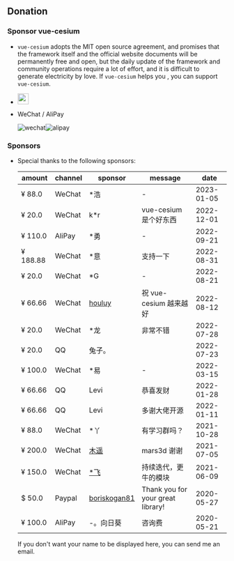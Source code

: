 <!--
 * @Author: zouyaoji@https://github.com/zouyaoji
 * @Date: 2021-07-13 09:06:45
 * @LastEditTime: 2022-12-11 23:33:48
 * @LastEditors: zouyaoji
 * @Description:
 * @FilePath: \vue-cesium@next\website\docs\en-US\donations.md
-->

## Donation

### Sponsor vue-cesium

- `vue-cesium` adopts the MIT open source agreement, and promises that the framework itself and the official website documents will be permanently free and open, but the daily update of the framework and community operations require a lot of effort, and it is difficult to generate electricity by love. If `vue-cesium` helps you , you can support `vue-cesium`.

- <a href="https://www.paypal.me/zouyaoji" target="_blank"><img src="https://zouyaoji.top/vue-cesium/images/paypal.png" style="height:25px;" /></a>
- WeChat / AliPay
  <div style="display: flex">
    <img alt="wechat" title="wechat" src="https://zouyaoji.top/vue-cesium/images/wechat.png">
    <img alt="alipay" title="alipay" src="https://zouyaoji.top/vue-cesium/images/alipay.png">
  </div>

### Sponsors

- Special thanks to the following sponsors:

  | amount   | channel | sponsor                                         | message                           | date       |
  | -------- | ------- | ----------------------------------------------- | --------------------------------- | ---------- |
  | ¥ 88.0   | WeChat  | \*浩                                            | -                                 | 2023-01-05 |
  | ¥ 20.0   | WeChat  | k\*r                                            | vue-cesium 是个好东西             | 2022-12-01 |
  | ¥ 110.0  | AliPay  | \*勇                                            | -                                 | 2022-09-21 |
  | ¥ 188.88 | WeChat  | \*意                                            | 支持一下                          | 2022-08-31 |
  | ¥ 20.0   | WeChat  | \*G                                             | -                                 | 2022-08-21 |
  | ¥ 66.66  | WeChat  | [houluy](https://github.com/houluy)             | 祝 vue-cesium 越来越好            | 2022-08-12 |
  | ¥ 20.0   | WeChat  | \*龙                                            | 非常不错                          | 2022-07-28 |
  | ¥ 20.0   | QQ      | 兔子。                                          |                                   | 2022-07-23 |
  | ¥ 100.0  | WeChat  | \*易                                            | -                                 | 2022-03-15 |
  | ¥ 66.66  | QQ      | Levi                                            | 恭喜发财                          | 2022-01-28 |
  | ¥ 66.66  | QQ      | Levi                                            | 多谢大佬开源                      | 2022-01-11 |
  | ¥ 88.0   | WeChat  | \*丫                                            | 有学习群吗？                      | 2021-10-28 |
  | ¥ 200.0  | WeChat  | [木遥](https://github.com/muyao1987)            | mars3d 谢谢                       | 2021-07-05 |
  | ¥ 150.0  | WeChat  | [\*飞](https://github.com/ZephyrTan)            | 持续迭代，更牛的模块              | 2021-06-09 |
  | $ 50.0   | Paypal  | [boriskogan81](https://github.com/boriskogan81) | Thank you for your great library! | 2020-05-27 |
  | ¥ 100.0  | AliPay  | -。向日葵                                       | 咨询费                            | 2020-05-21 |

  If you don't want your name to be displayed here, you can send me an email.
